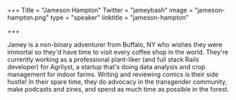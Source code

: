 +++
Title = "Jameson Hampton"
Twitter = "jameybash"
image = "jameson-hampton.png"
type = "speaker"
linktitle = "jameson-hampton"

+++

Jamey is a non-binary adventurer from Buffalo, NY who wishes they were immortal so they'd have time to visit every coffee shop in the world. They're currently working as a professional plant-liker (and full stack Rails developer) for Agrilyst, a startup that's doing data analysis and crop management for indoor farms. Writing and reviewing comics is their side hustle! In their spare time, they do advocacy in the transgender community, make podcasts and zines, and spend as much time as possible in the forest.
